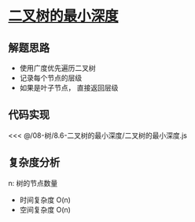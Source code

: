 # [二叉树的最小深度](https://leetcode.cn/problems/minimum-depth-of-binary-tree/description/)

## 解题思路

- 使用广度优先遍历二叉树
- 记录每个节点的层级
- 如果是叶子节点， 直接返回层级

## 代码实现

<<< @/08-树/8.6-二叉树的最小深度/二叉树的最小深度.js

## 复杂度分析

n: 树的节点数量

- 时间复杂度 O(n)
- 空间复杂度 O(n)
